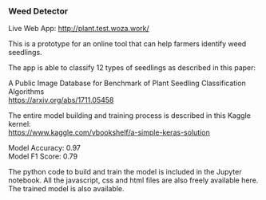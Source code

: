 
### Weed Detector

Live Web App: http://plant.test.woza.work/

This is a prototype for an online tool that can help farmers identify weed seedlings. 

The app is able to classify 12 types of seedlings as described in this paper:

A Public Image Database for Benchmark of Plant Seedling Classification Algorithms<br>
https://arxiv.org/abs/1711.05458

The entire model building and training process is described in this Kaggle kernel:<br>
https://www.kaggle.com/vbookshelf/a-simple-keras-solution

Model Accuracy: 0.97<br>
Model F1 Score: 0.79<br>

The python code to build and train the model is included in the Jupyter notebook. All the javascript, css and html files are also freely available here. The trained model is also available.



